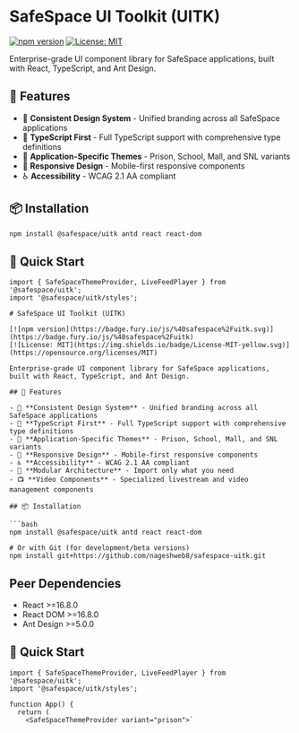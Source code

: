 # SafeSpace UI Toolkit (UITK)

[![npm version](https://badge.fury.io/js/%40safespace%2Fuitk.svg)](https://badge.fury.io/js/%40safespace%2Fuitk)
[![License: MIT](https://img.shields.io/badge/License-MIT-yellow.svg)](https://opensource.org/licenses/MIT)

Enterprise-grade UI component library for SafeSpace applications, built with React, TypeScript, and Ant Design.

## 🚀 Features

- 🎨 **Consistent Design System** - Unified branding across all SafeSpace applications
- 🔧 **TypeScript First** - Full TypeScript support with comprehensive type definitions
- 🎯 **Application-Specific Themes** - Prison, School, Mall, and SNL variants
- 📱 **Responsive Design** - Mobile-first responsive components
- ♿ **Accessibility** - WCAG 2.1 AA compliant

## 📦 Installation

```bash
npm install @safespace/uitk antd react react-dom
```

## 🎯 Quick Start

```tsx
import { SafeSpaceThemeProvider, LiveFeedPlayer } from '@safespace/uitk';
import '@safespace/uitk/styles';

# SafeSpace UI Toolkit (UITK)

[![npm version](https://badge.fury.io/js/%40safespace%2Fuitk.svg)](https://badge.fury.io/js/%40safespace%2Fuitk)
[![License: MIT](https://img.shields.io/badge/License-MIT-yellow.svg)](https://opensource.org/licenses/MIT)

Enterprise-grade UI component library for SafeSpace applications, built with React, TypeScript, and Ant Design.

## 🚀 Features

- 🎨 **Consistent Design System** - Unified branding across all SafeSpace applications
- 🔧 **TypeScript First** - Full TypeScript support with comprehensive type definitions
- 🎯 **Application-Specific Themes** - Prison, School, Mall, and SNL variants
- 📱 **Responsive Design** - Mobile-first responsive components
- ♿ **Accessibility** - WCAG 2.1 AA compliant
- 🧩 **Modular Architecture** - Import only what you need
- 📺 **Video Components** - Specialized livestream and video management components

## 📦 Installation

```bash
npm install @safespace/uitk antd react react-dom

# Or with Git (for development/beta versions)
npm install git+https://github.com/nageshweb8/safespace-uitk.git
```

## Peer Dependencies

- React >=16.8.0
- React DOM >=16.8.0  
- Ant Design >=5.0.0

## 🎯 Quick Start

```tsx
import { SafeSpaceThemeProvider, LiveFeedPlayer } from '@safespace/uitk';
import '@safespace/uitk/styles';

function App() {
  return (
    <SafeSpaceThemeProvider variant="prison">`
```
